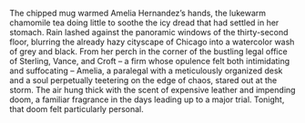 The chipped mug warmed Amelia Hernandez’s hands, the lukewarm chamomile tea doing little to soothe the icy dread that had settled in her stomach.  Rain lashed against the panoramic windows of the thirty-second floor, blurring the already hazy cityscape of Chicago into a watercolor wash of grey and black.  From her perch in the corner of the bustling legal office of Sterling, Vance, and Croft – a firm whose opulence felt both intimidating and suffocating – Amelia, a paralegal with a meticulously organized desk and a soul perpetually teetering on the edge of chaos, stared out at the storm. The air hung thick with the scent of expensive leather and impending doom, a familiar fragrance in the days leading up to a major trial.  Tonight, that doom felt particularly personal.
